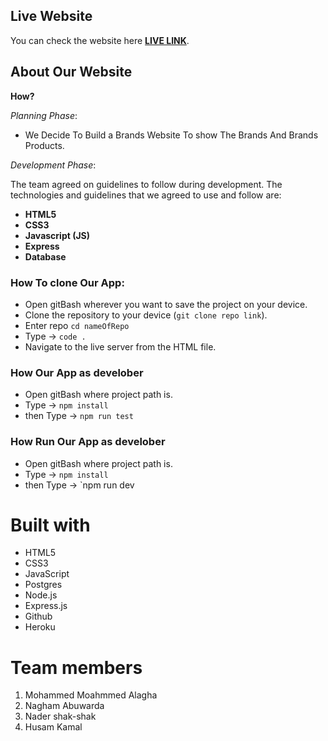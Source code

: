 

## **Live Website**
You can check the website here [**LIVE LINK**](https://team3bookstore.herokuapp.com/).


## **About Our Website** <span id="about"></span>
**How?**

_Planning Phase_:

- We Decide To Build a Brands Website To show The Brands And Brands Products. 


_Development Phase_:

The team agreed on guidelines to follow during development. The technologies and guidelines that we agreed to use and follow are:

- **HTML5** 
- **CSS3** 
- **Javascript (JS)** 
- **Express**
- **Database**

### How To clone Our App:

- Open gitBash wherever you want to save the project on your device.
- Clone the repository to your device (`git clone repo link`).
- Enter repo `cd nameOfRepo`
- Type -> `code .`
- Navigate to the live server from the HTML file.

### How  Our App as develober

- Open gitBash where project path is.
- Type -> `npm install`
- then Type -> `npm run test`

### How Run Our App as develober

- Open gitBash where project path is.
- Type -> `npm install`
- then Type -> `npm run dev
 

# **Built with** 

- HTML5
- CSS3
- JavaScript
- Postgres
- Node.js
- Express.js
- Github
- Heroku

# **Team members** 
1. Mohammed Moahmmed Alagha 
2. Nagham Abuwarda
3. Nader shak-shak
4. Husam Kamal



